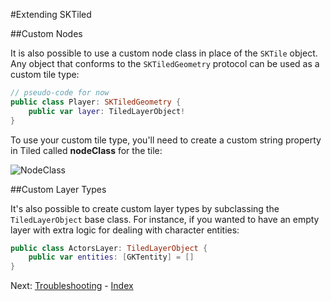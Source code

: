#Extending SKTiled

##Custom Nodes

It is also possible to use a custom node class in place of the `SKTile` object. Any object that conforms to the `SKTiledGeometry` protocol can be used as a custom tile type:

```swift
// pseudo-code for now
public class Player: SKTiledGeometry {
    public var layer: TiledLayerObject!
}
```

To use your custom tile type, you'll need to create a custom string property in Tiled called **nodeClass** for the tile:

![NodeClass](https://raw.githubusercontent.com/mfessenden/SKTiled/master/docs/Images/nodeClass.png)


##Custom Layer Types

It's also possible to create custom layer types by subclassing the `TiledLayerObject` base class. For instance, if you wanted to have an empty layer with extra logic for dealing with character entities:


```swift
public class ActorsLayer: TiledLayerObject {
    public var entities: [GKTentity] = []
}
```

Next: [Troubleshooting](troubleshooting.html) - [Index](Tutorial.html)

